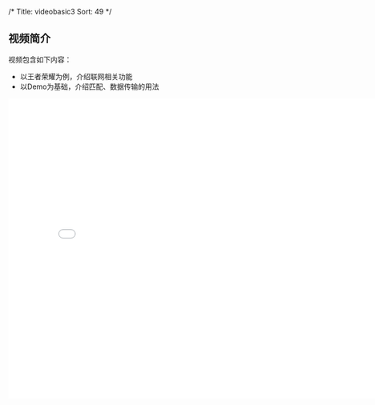 /*
Title: videobasic3
Sort: 49
*/
## 视频简介

视频包含如下内容：

- 以王者荣耀为例，介绍联网相关功能
- 以Demo为基础，介绍匹配、数据传输的用法

<div style="text-align: center">

<iframe style="width: 800px;height: 600px;" src="//player.bilibili.com/player.html?aid=22031839&cid=36414787&page=3" scrolling="no" border="0" frameborder="no" framespacing="0" allowfullscreen="true"> </iframe>

</div>